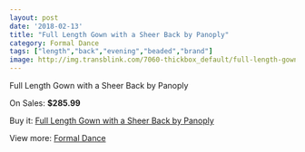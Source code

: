 ```yaml
---
layout: post
date: '2018-02-13'
title: "Full Length Gown with a Sheer Back by Panoply"
category: Formal Dance
tags: ["length","back","evening","beaded","brand"]
image: http://img.transblink.com/7060-thickbox_default/full-length-gown-with-a-sheer-back-by-panoply.jpg
---
```

Full Length Gown with a Sheer Back by Panoply

On Sales: **$285.99**
<a href="https://www.transblink.com/en/formal-dance/2284-full-length-gown-with-a-sheer-back-by-panoply.html"><amp-img layout="responsive" width="600" height="600" src="//img.transblink.com/7060-thickbox_default/full-length-gown-with-a-sheer-back-by-panoply.jpg" alt="Full Length Gown with a Sheer Back by Panoply 0" /></a>
<a href="https://www.transblink.com/en/formal-dance/2284-full-length-gown-with-a-sheer-back-by-panoply.html"><amp-img layout="responsive" width="600" height="600" src="//img.transblink.com/7063-thickbox_default/full-length-gown-with-a-sheer-back-by-panoply.jpg" alt="Full Length Gown with a Sheer Back by Panoply 1" /></a>
<a href="https://www.transblink.com/en/formal-dance/2284-full-length-gown-with-a-sheer-back-by-panoply.html"><amp-img layout="responsive" width="600" height="600" src="//img.transblink.com/7062-thickbox_default/full-length-gown-with-a-sheer-back-by-panoply.jpg" alt="Full Length Gown with a Sheer Back by Panoply 2" /></a>
<a href="https://www.transblink.com/en/formal-dance/2284-full-length-gown-with-a-sheer-back-by-panoply.html"><amp-img layout="responsive" width="600" height="600" src="//img.transblink.com/7061-thickbox_default/full-length-gown-with-a-sheer-back-by-panoply.jpg" alt="Full Length Gown with a Sheer Back by Panoply 3" /></a>

Buy it: [Full Length Gown with a Sheer Back by Panoply](https://www.transblink.com/en/formal-dance/2284-full-length-gown-with-a-sheer-back-by-panoply.html "Full Length Gown with a Sheer Back by Panoply")

View more: [Formal Dance](https://www.transblink.com/en/6-formal-dance "Formal Dance")